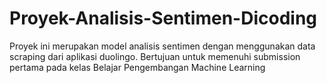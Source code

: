 # Proyek-Analisis-Sentimen-Dicoding
Proyek ini merupakan model analisis sentimen dengan menggunakan data scraping dari aplikasi duolingo. Bertujuan untuk memenuhi submission pertama pada kelas Belajar Pengembangan Machine Learning
